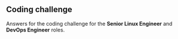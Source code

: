 ## Coding challenge
Answers for the coding challenge for the **Senior Linux Engineer** and **DevOps Engineer** roles.
